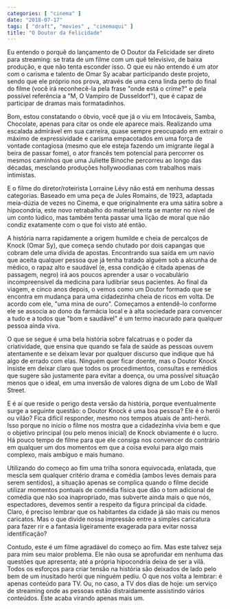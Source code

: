 ```yaml
---
categories: [ "cinema" ]
date: "2018-07-17"
tags: [ "draft", "movies" , "cinemaqui" ]
title: "O Doutor da Felicidade"
---
```

Eu entendo o porquê do lançamento de O Doutor da Felicidade ser direto para streaming: se trata de um filme com um quê televisivo, de baixa produção, e que não tenta esconder isso. O que eu não entendo é um ator com o carisma e talento de Omar Sy acabar participando deste projeto, sendo que ele próprio nos prova, através de uma cena linda perto do final do filme (você irá reconhecê-la pela frase "onde está o crime?" e pela possível referência a "M, O Vampiro de Dusseldorf"), que é capaz de participar de dramas mais formatadinhos.

Bom, estou constatando o óbvio, você que já o viu em Intocáveis, Samba, Chocolate, apenas para citar os onde ele aparece mais. Realizando uma escalada admirável em sua carreira, quase sempre preocupado em extrair o máximo de expressividade e carisma empacotados em uma força de vontade contagiosa (mesmo que ele esteja fazendo um imigrante ilegal à beira de passar fome), o ator francês tem potencial para percorrer os mesmos caminhos que uma Juliette Binoche percorreu ao longo das décadas, mesclando produções hollywoodianas com trabalhos mais intimistas.

E o filme do diretor/roteirista Lorraine Lévy não está em nenhuma dessas categorias. Baseado em uma peça de Jules Romains, de 1923, adaptada meia-dúzia de vezes no Cinema, e que originalmente era uma sátira sobre a hipocondria, este novo retrabalho do material tenta se manter no nível de um conto lúdico, mas também tenta passar uma lição de moral que não condiz exatamente com o que foi visto até então.

A história narra rapidamente a origem humilde e cheia de percalços de Knock (Omar Sy), que começa sendo chutado por dois capangas que cobram dele uma dívida de apostas. Encontrando sua saída em um navio que aceita qualquer pessoa que já tenha tratado alguém sob a alcunha de médico, o rapaz alto e saudável (e, essa condição é citada apenas de passagem, negro) irá aos poucos aprender a usar o vocabulário incompreensível da medicina para ludibriar seus pacientes. Ao final da viagem, e cinco anos depois, o vemos como um Doutor formado que se encontra em mudança para uma cidadezinha cheia de ricos em volta. De acordo com ele, "uma mina de ouro". Começamos a entendê-lo conforme ele se associa ao dono da farmácia local e à alta sociedade para convencer a tudo e a todos que "bom e saudável" é um termo inacurado para qualquer pessoa ainda viva.

O que se segue é uma bela história sobre falcatruas e o poder da criatividade, que ensina que quando se fala de saúde as pessoas ouvem atentamente e se deixam levar por qualquer discurso que indique que há algo de errado com elas. Ninguém quer ficar doente, mas o Doutor Knock insiste em deixar claro que todos os procedimentos, consultas e remédios que sugere são justamente para evitar a doença, ou uma possível situação menos que o ideal, em uma inversão de valores digna de um Lobo de Wall Street.

E é aí que reside o perigo desta versão da história, porque eventualmente surge a seguinte questão: o Doutor Knock é uma boa pessoa? Ele é o herói ou vilão? Fica difícil responder, mesmo nos tempos atuais de anti-herói. Isso porque no início o filme nos mostra que a cidadezinha vivia bem e que o objetivo principal (ou pelo menos inicial) de Knock obviamente é o lucro. Há pouco tempo de filme para que ele consiga nos convencer do contrário em qualquer um dos momentos em que a coisa evolui para algo mais complexo, mais ambíguo e mais humano.

Utilizando do começo ao fim uma trilha sonora equivocada, enlatada, que mescla sem qualquer critério drama e comédia (ambos leves demais para serem sentidos), a situação apenas se complica quando o filme decide utilizar momentos pontuais de comédia física que dão o tom adicional de comédia que não soa inapropriado, mas subverte ainda mais o que nós, espectadores, devemos sentir a respeito da figura principal da cidade. Claro, é preciso lembrar que os habitantes da cidade já são mais ou menos caricatos. Mas o que divide nossa impressão entre a simples caricatura para fazer rir e a fantasia ligeiramente exagerada para evitar nossa identificação?

Contudo, este é um filme agradável do começo ao fim. Mas este talvez seja para mim seu maior problema. Ele não ousa se aprofundar em nenhuma das questões que apresenta; até a própria hipocondria deixa de ser a vilã. Todos os esforços para criar tensão na história são deixados de lado pelo bem de um inusitado herói que ninguém pediu. O que nos volta a lembrar: é apenas conteúdo para TV. Ou, no caso, a TV dos dias de hoje: um serviço de streaming onde as pessoas estão distraidamente assistindo vários conteúdos. Este acaba virando apenas mais um.
